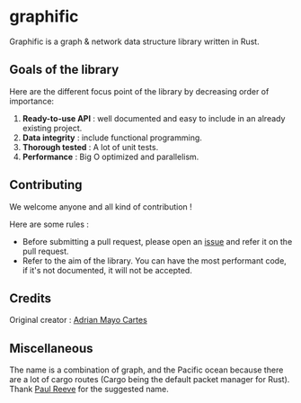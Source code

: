 # graphific
Graphific is a graph & network data structure library written in Rust.

## Goals of the library
Here are the different focus point of the library by decreasing order of importance:
1. **Ready-to-use API** : well documented and easy to include in an already existing project.
1. **Data integrity** : include functional programming.
1. **Thorough tested** : A lot of unit tests.
1. **Performance** : Big O optimized and parallelism.

## Contributing
We welcome anyone and all kind of contribution !

Here are some rules :
* Before submitting a pull request, please open an [issue](https://github.com/Haxos/graphific/issues) and refer it on the pull request.
* Refer to the aim of the library. You can have the most performant code, if it's not documented, it
will not be accepted.

## Credits
Original creator : [Adrian Mayo Cartes](https://github.com/Haxos/)

## Miscellaneous
The name is a combination of graph, and the Pacific ocean because there are a lot of
cargo routes (Cargo being the default packet manager for Rust). Thank [Paul Reeve](https://github.com/paulreeve717)
for the suggested name.
